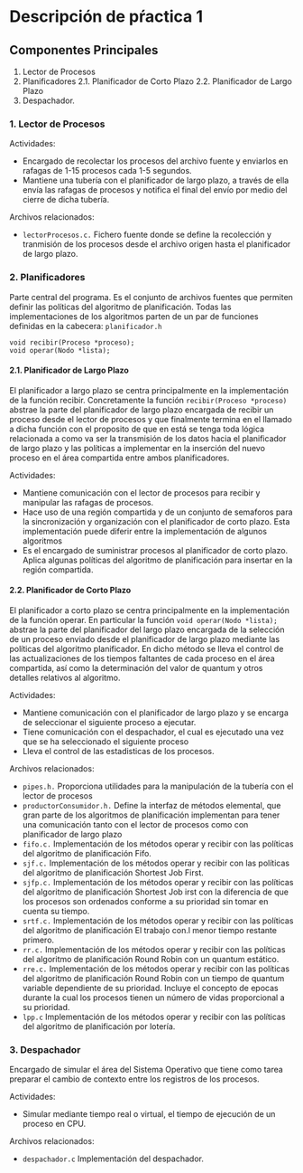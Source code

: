 # Descripción de pŕactica 1

<!-- #TODO: Agregar algun componente faltante.(TIEMPO VIRTUAL) -->
## Componentes Principales

1. Lector de Procesos
2. Planificadores
    2.1. Planificador de Corto Plazo
    2.2. Planificador de Largo Plazo
3. Despachador.


### 1. Lector de Procesos

Actividades:
+ Encargado de recolectar los procesos del archivo fuente y enviarlos en rafagas de 1-15 procesos cada 1-5 segundos. 
+ Mantiene una tubería con el planificador de largo plazo, a través de ella envía las rafagas de procesos y notifica el final del envío por medio del cierre de dicha tubería. 

Archivos relacionados:
+ `lectorProcesos.c.` Fichero fuente donde se define la recolección y tranmisión de los procesos desde el archivo origen
hasta el planificador de largo plazo.


### 2. Planificadores

Parte central del programa. Es el conjunto de archivos fuentes que permiten definir las políticas del algoritmo de planificación. Todas las implementaciones de los algoritmos parten de un par de funciones definidas en la cabecera:
`planificador.h`
    
    void recibir(Proceso *proceso);
    void operar(Nodo *lista);

#### 2.1. Planificador de Largo Plazo

El planificador a largo plazo se centra principalmente en la implementación de la función recibir. Concretamente la función `recibir(Proceso *proceso)` abstrae la parte del planificador de largo plazo encargada de recibir un proceso desde el lector de procesos y que finalmente termina en el llamado a dicha función con el proposito de que en está se tenga toda lógica relacionada a como va ser la transmisión de los datos hacia el planificador de largo plazo y las políticas a implementar en la inserción del nuevo proceso en el área compartida entre ambos planificadores.

Actividades:
+ Mantiene comunicación con el lector de procesos para recibir y manipular las rafagas de procesos.
+ Hace uso de una región compartida y de un conjunto de semaforos para la sincronización y organización con el planificador de corto plazo. Esta implementación puede diferir entre la implementación de algunos algoritmos 
+ Es el encargado de suministrar procesos al planificador de corto plazo. Aplica algunas políticas del algoritmo de planificación para insertar en la región compartida.

#### 2.2. Planificador de Corto Plazo

El planificador a corto plazo se centra principalmente en la implementación de la función operar. En particular la función
`void operar(Nodo *lista);` abstrae la parte del planificador del largo plazo encargada de la selección de un proceso enviado desde el planificador de largo plazo mediante las políticas del algoritmo planificador. En dicho método se lleva el control de las actualizaciones de los tiempos faltantes de cada proceso en el área compartida, así como la determinación del valor de quantum y otros detalles relativos al algoritmo.

Actividades:
+ Mantiene comunicación con el planificador de largo plazo y se encarga de seleccionar el siguiente proceso a ejecutar.
+ Tiene comunicación con el despachador, el cual es ejecutado una vez que se ha seleccionado el siguiente proceso
+ Lleva el control de las estadisticas de los procesos.

Archivos relacionados:
+ `pipes.h.` Proporciona utilidades para la manipulación de la tubería con el lector de procesos 
+ `productorConsumidor.h.` Define la interfaz de métodos elemental, que gran parte de los algoritmos de planificación implementan para tener una comunicación tanto con el lector de procesos como con planificador de largo plazo 
+ `fifo.c.` Implementación de los métodos operar y recibir con las políticas del algoritmo de planificación Fifo. 
+ `sjf.c.` Implementación de los métodos operar y recibir con las políticas del algoritmo de planificación Shortest Job First. 
+ `sjfp.c.` Implementación de los métodos operar y recibir con las políticas del algoritmo de planificación Shortest Job irst con la diferencia de que los procesos son ordenados conforme a su prioridad sin tomar en cuenta su tiempo. 
+ `srtf.c.` Implementación de los métodos operar y recibir con las políticas del algoritmo de planificación El trabajo con.l menor tiempo restante primero.
+ `rr.c.` Implementación de los métodos operar y recibir con las políticas del algoritmo de planificación Round Robin con un quantum estático.
+ `rre.c.` Implementación de los métodos operar y recibir con las políticas del algoritmo de planificación Round Robin con un tiempo de quantum variable dependiente de su prioridad. Incluye el concepto de epocas durante la cual los procesos tienen un número de vidas proporcional a su prioridad.
+ `lpp.c` Implementación de los métodos operar y recibir con las políticas del algoritmo de planificación por lotería.


### 3. Despachador

Encargado de simular el área del Sistema Operativo que tiene como tarea preparar el cambio de contexto entre los registros de los procesos.

Actividades:
+ Simular mediante tiempo real o virtual, el tiempo de ejecución de un proceso en CPU.

Archivos relacionados:
+ `despachador.c` Implementación del despachador.